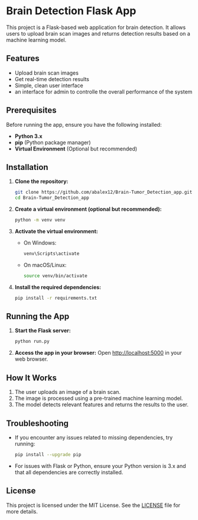 
# Brain Detection Flask App

This project is a Flask-based web application for brain detection. It allows users to upload brain scan images and returns detection results based on a machine learning model.

## Features
- Upload brain scan images
- Get real-time detection results
- Simple, clean user interface
- an interface for admin to controlle the overall performance of the system

## Prerequisites

Before running the app, ensure you have the following installed:

- **Python 3.x**
- **pip** (Python package manager)
- **Virtual Environment** (Optional but recommended)

## Installation

1. **Clone the repository:**
   ```bash
   git clone https://github.com/abalex12/Brain-Tumor_Detection_app.git
   cd Brain-Tumor_Detection_app
   ```

2. **Create a virtual environment (optional but recommended):**
   ```bash
   python -m venv venv
   ```

3. **Activate the virtual environment:**

   - On Windows:
     ```bash
     venv\Scripts\activate
     ```

   - On macOS/Linux:
     ```bash
     source venv/bin/activate
     ```

4. **Install the required dependencies:**
   ```bash
   pip install -r requirements.txt
   ```

## Running the App



1. **Start the Flask server:**
   ```bash
   python run.py
   ```

2. **Access the app in your browser:**
  Open [http://localhost:5000](http://localhost:5000) in your web browser.



## How It Works

1. The user uploads an image of a brain scan.
2. The image is processed using a pre-trained machine learning model.
3. The model detects relevant features and returns the results to the user.

## Troubleshooting

- If you encounter any issues related to missing dependencies, try running:
  ```bash
  pip install --upgrade pip
  ```

- For issues with Flask or Python, ensure your Python version is 3.x and that all dependencies are correctly installed.

## License

This project is licensed under the MIT License. See the [LICENSE](LICENSE) file for more details.